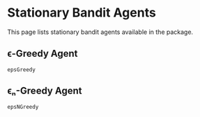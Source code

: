 # Stationary Bandit Agents
This page lists stationary bandit agents available in the package.

## ϵ-Greedy Agent
```@docs
epsGreedy
```

## ϵₙ-Greedy Agent
```@docs
epsNGreedy
```
